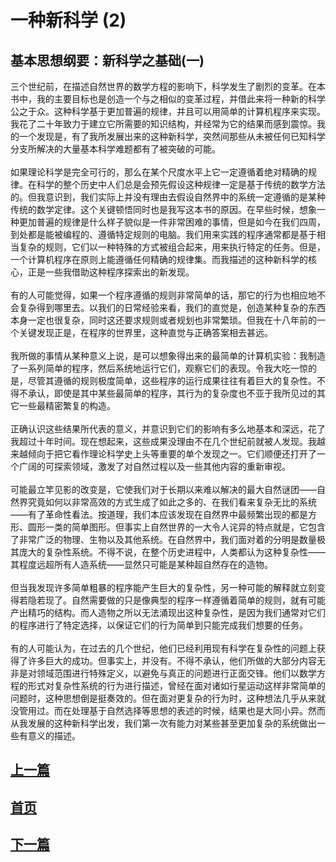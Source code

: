 # 一种新科学 (2)
## 基本思想纲要：新科学之基础(一)
三个世纪前，在描述自然世界的数学方程的影响下，科学发生了剧烈的变革。在本书中，我的主要目标也是创造一个与之相似的变革过程，并借此来将一种新的科学公之于众。这种科学基于更加普遍的规律，并且可以用简单的计算机程序来实现。我花了二十年致力于建立它所需要的知识结构，并经常为它的结果而感到震惊。我的一个发现是，有了我所发展出来的这种新科学，突然间那些从未被任何已知科学分支所解决的大量基本科学难题都有了被突破的可能。
<br><br>
如果理论科学是完全可行的，那么在某个尺度水平上它一定遵循着绝对精确的规律。在科学的整个历史中人们总是会预先假设这种规律一定是基于传统的数学方法的。但我意识到，我们实际上并没有理由去假设自然界中的系统一定遵循的是某种传统的数学定律。这个关键顿悟同时也是我写这本书的原因。在早些时候，想象一种更加普遍的规律是什么样子貌似是一件非常困难的事情，但是如今在我们四周，到处都是能被编程的、遵循特定规则的电脑。我们用来实践的程序通常都是基于相当复杂的规则，它们以一种特殊的方式被组合起来，用来执行特定的任务。但是，一个计算机程序在原则上能遵循任何精确的规律集。而我描述的这种新科学的核心，正是一些我借助这种程序探索出的新发现。
<br><br>
有的人可能觉得，如果一个程序遵循的规则非常简单的话，那它的行为也相应地不会复杂得到哪里去。以我们的日常经验来看，我们的直觉是，创造某种复杂的东西本身一定也很复杂，同时这还要求规则或者规划也非常繁琐。但我在十八年前的一个关键发现正是，在程序的世界里，这种直觉与正确答案相去甚远。
<br><br>
我所做的事情从某种意义上说，是可以想象得出来的最简单的计算机实验：我制造了一系列简单的程序，然后系统地运行它们，观察它们的表现。令我大吃一惊的是，尽管其遵循的规则极度简单，这些程序的运行成果往往有着巨大的复杂性。不得不承认，即使是其中某些最简单的程序，其行为的复杂度也不亚于我所见过的其它一些最精密繁复的构造。
<br><br>
正确认识这些结果所代表的意义，并意识到它们的影响有多么地基本和深远，花了我超过十年时间。现在想起来，这些成果没理由不在几个世纪前就被人发现。我越来越倾向于把它看作理论科学史上头等重要的单个发现之一。它们顺便还打开了一个广阔的可探索领域，激发了对自然过程以及一些其他内容的重新审视。
<br><br>
可能最立竿见影的改变是，它使我们对于长期以来难以解决的最大自然谜团——自然界究竟如何以非常高效的方式生成了如此之多的、在我们看来复杂无比的系统——有了革命性看法。按道理，我们本应该发现在自然界中最频繁出现的都是方形、圆形一类的简单图形。但事实上自然世界的一大令人诧异的特点就是，它包含了非常广泛的物理、生物以及其他系统。在自然界中，我们面对着的分明是数量极其庞大的复杂性系统。不得不说，在整个历史进程中，人类都认为这种复杂性——其程度远超所有人造系统——显然只可能是某种超自然存在的造物。
<br><br>
但当我发现许多简单粗暴的程序能产生巨大的复杂性，另一种可能的解释就立刻变得若隐若现了。自然需要做的只是像典型的程序一样遵循着简单的规则，就有可能产出精巧的结构。而人造物之所以无法涌现出这种复杂性，是因为我们通常对它们的程序进行了特定选择，以保证它们的行为简单到只能完成我们想要的任务。
<br><br>
有的人可能认为，在过去的几个世纪，他们已经利用现有科学在复杂性的问题上获得了许多巨大的成功。但事实上，并没有。不得不承认，他们所做的大部分内容无非是对领域范围进行特殊定义，以避免与真正的问题进行正面交锋。他们以数学方程的形式对复杂性系统的行为进行描述，曾经在面对诸如行星运动这样非常简单的问题时，这种思想倒是挺奏效的。但在面对更复杂的行为时，这种想法几乎从来就没管用过。而在处理基于自然选择等思想的表述的时候，结果也是大同小异。然而从我发展的这种新科学出发，我们第一次有能力对某些甚至更加复杂的系统做出一些有意义的描述。  


## [上一篇](./0001.html)
## [首页](../../index.html)
## [下一篇](./0003.html)
